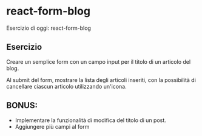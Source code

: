 # react-form-blog

Esercizio di oggi: react-form-blog
## Esercizio
Creare un semplice form con un campo input per il titolo di un articolo del blog.

Al submit del form, mostrare la lista degli articoli inseriti, con la possibilità di cancellare ciascun articolo utilizzando un'icona.
## BONUS:
- Implementare la funzionalità di modifica del titolo di un post.
- Aggiungere più campi al form